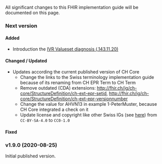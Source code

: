 All significant changes to this FHIR implementation guide will be documented on this page.  

### Next version

#### Added
* Introduction the [IVR Valueset diagnosis (.143.11.20)](ValueSet-IVR-VS-diagnosis.html)

#### Changed / Updated
* Updates according the current published version of CH Core
   * Change the links to the Swiss terminology implementation guide because of its renaming from CH EPR Term to CH Term
   * Remove outdated (CDA) extensions: http://fhir.ch/ig/ch-core/StructureDefinition/ch-ext-epr-setid, http://fhir.ch/ig/ch-core/StructureDefinition/ch-ext-epr-versionnumber
   * Change the value for AHVN13 in example 1-PeterMuster, because CH Core integrated a check on it
   * Update license and copyright like other Swiss IGs (see [here](https://github.com/hl7ch/ch-core/issues/226)) from `CC-BY-SA-4.0` to `CC0-1.0`

#### Fixed

### v1.9.0 (2020-08-25)
Initial published version.
